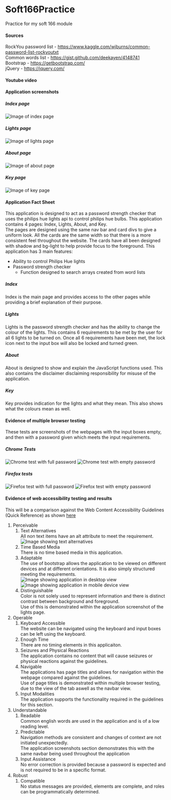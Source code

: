 # Soft166Practice
Practice for my soft 166 module

#### Sources
RockYou password list - https://www.kaggle.com/wjburns/common-password-list-rockyoutxt<br>
Common words list - https://gist.github.com/deekayen/4148741<br>
Bootstrap - https://getbootstrap.com/<br>
jQuery - https://jquery.com/

#### Youtube video

#### Application screenshots
##### Index page
![Image of index page](https://github.com/creaseaj/Soft166Practice/blob/master/screenshots/ScreenshotIndex.png)
##### Lights page
![Image of lights page](https://github.com/creaseaj/Soft166Practice/blob/master/screenshots/ScreenshotLights.png)
##### About page
![Image of about page](https://github.com/creaseaj/Soft166Practice/blob/master/screenshots/ScreenshotAbout.png)
##### Key page
![Image of key page](https://github.com/creaseaj/Soft166Practice/blob/master/screenshots/ScreenshotKey.png)
#### Application Fact Sheet
This application is designed to act as a password strength checker that uses the philips hue lights api to control philips hue bulbs. 
This application contains 4 pages: Index, Lights, About, and Key.<br>
The pages are designed using the same nav bar and card divs to give a uniform look. All the cards are the same width so that there is a more consistent feel throughout the website.
The cards have all been designed with shadow and bg-light to help provide focus to the foreground.
This application has 3 main features:
- Ability to control Philips Hue lights
- Password strength checker
    - Function designed to search arrays created from word lists
##### Index
Index is the main page and provides access to the other pages while providing a brief explanation of their purpose.
##### Lights
Lights is the password strength checker and has the ability to change the colour of the lights. This contains 6 requirements to be met by the user for all 6 lights to be turned on.
Once all 6 requirements have been met, the lock icon next to the input box will also be locked and turned green.
##### About
About is designed to show and explain the JavaScript functions used. This also contains the disclaimer disclaiming responsibility for misuse of the application.
##### Key
Key provides indication for the lights and what they mean. This also shows what the colours mean as well. 
#### Evidence of multiple browser testing
These tests are screenshots of the webpages with the input boxes empty, and then with a password given which meets the input requirements.
##### Chrome Tests
![Chrome test with full password](https://github.com/creaseaj/Soft166Practice/blob/master/screenshots/ScreenshotBrowserChromePasswordMet.png)
![Chrome test with empty password](https://github.com/creaseaj/Soft166Practice/blob/master/screenshots/ScreenshotBrowserChromePasswordUnmet.png)
##### Firefox tests
![Firefox test with full password](https://github.com/creaseaj/Soft166Practice/blob/master/screenshots/ScreenshotBrowserFirefoxPasswordMet.png)
![Firefox test with empty password](https://github.com/creaseaj/Soft166Practice/blob/master/screenshots/ScreenshotBrowserFirefoxPasswordUnmet.png)
#### Evidence of web accessibility testing and results
This will be a comparison against the Web Content Accessibility Guidelines (Quick Reference) as shown [here](https://www.w3.org/WAI/WCAG21/quickref/)<br>
1. Perceivable
    1. Text Alternatives<br>
        All non text items have an alt attribute to meet the requirement.
        ![Image showing text alternatives]()
    2. Time Based Media<br>
        There is no time based media in this application.
    3. Adaptable<br>
        The use of bootstrap allows the application to be viewed on different devices and at different orientations. It is also simply structured meeting the requirements.
        ![Image showing application in desktop view]()
        ![Image showing application in mobile device view]()
    4. Distinguishable<br>
        Color is not solely used to represent information and there is distinct contrast between background and foreground.<br>
        Use of this is demonstrated within the application screenshot of the lights page.
2. Operable
    1. Keyboard Accessible<br>
        The website can be navigated using the keyboard and input boxes can be left using the keyboard. 
    2. Enough Time<br>
        There are no timing elements in this applicaiton.
    3. Seizures and Physical Reactions<br>
        The application contains no content that will cause seizures or physical reactions against the guidelines.
    4. Navigable<br>
        The applications has page titles and allows for navigation within the webpage compared against the guidelines.<br>
        Use of page titles is demonstrated within multiple browser testing, due to the view of the tab aswell as the navbar view.
    5. Input Modalities<br>
        The application supports the functionality required in the guidelines for this section.
3. Understandable
    1. Readable<br>
        Common english words are used in the application and is of a low reading level.
    2. Predictable<br>
        Navigation methods are consistent and changes of context are not initiated unexpectedly.<br>
        The application screenshots section demonstrates this with the same navbar being used throughout the application
    3. Input Assistance<br>
        No error correction is provided because a password is expected and is not required to be in a specific format.
4. Robust
    1. Compatible<br>
        No status messages are provided, elements are complete, and roles can be programmatically determined.
